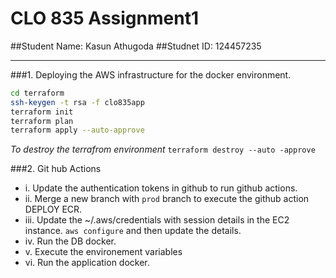 # CLO 835 Assignment1

##Student Name: Kasun Athugoda
##Studnet ID: 124457235

---

###1. Deploying the AWS infrastructure for the docker environment.
```bash
cd terraform
ssh-keygen -t rsa -f clo835app
terraform init
terraform plan
terraform apply --auto-approve
```

*To destroy the terrafrom environment*
`terraform destroy --auto -approve`


###2. Git hub Actions

 -   i. Update the authentication tokens in github to run github actions.
 -  ii. Merge a new branch with `prod` branch to execute the github action DEPLOY ECR.
 - iii. Update the ~/.aws/credentials with session details in the EC2 instance.
          `aws configure` and then update the details.
 -  iv. Run the DB docker.
 -   v. Execute the environement variables
 -  vi. Run the application docker.

